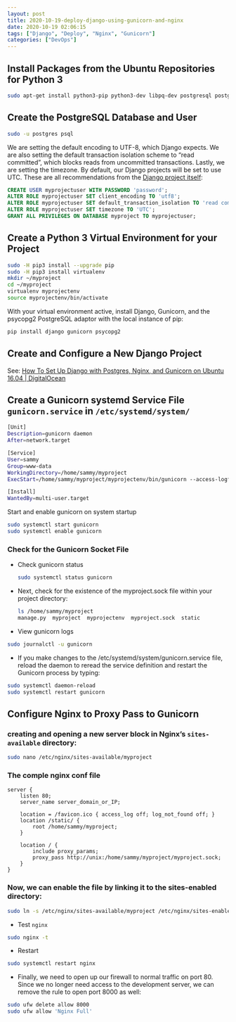 ```yaml
---
layout: post
title: 2020-10-19-deploy-django-using-gunicorn-and-nginx
date: 2020-10-19 02:06:15
tags: ["Django", "Deploy", "Nginx", "Gunicorn"]
categories: ["DevOps"]
---
```


## Install Packages from the Ubuntu Repositories for Python 3

```sh
sudo apt-get install python3-pip python3-dev libpq-dev postgresql postgresql-contrib nginx
```

## Create the PostgreSQL Database and User

```sh
sudo -u postgres psql
```

We are setting the default encoding to UTF-8, which Django expects. We are also setting the default transaction isolation scheme to “read committed”, which blocks reads from uncommitted transactions. Lastly, we are setting the timezone. By default, our Django projects will be set to use UTC. These are all recommendations from the [Django project itself](https://docs.djangoproject.com/en/1.9/ref/databases/#optimizing-postgresql-s-configuration):

```sql
CREATE USER myprojectuser WITH PASSWORD 'password';
ALTER ROLE myprojectuser SET client_encoding TO 'utf8';
ALTER ROLE myprojectuser SET default_transaction_isolation TO 'read committed';
ALTER ROLE myprojectuser SET timezone TO 'UTC';
GRANT ALL PRIVILEGES ON DATABASE myproject TO myprojectuser;
```

## Create a Python 3 Virtual Environment for your Project

```sh
sudo -H pip3 install --upgrade pip
sudo -H pip3 install virtualenv
mkdir ~/myproject
cd ~/myproject
virtualenv myprojectenv
source myprojectenv/bin/activate
```

With your virtual environment active, install Django, Gunicorn, and the psycopg2 PostgreSQL adaptor with the local instance of pip:

```sh
pip install django gunicorn psycopg2
```

## Create and Configure a New Django Project

See: [How To Set Up Django with Postgres, Nginx, and Gunicorn on Ubuntu 16.04 \| DigitalOcean](https://www.digitalocean.com/community/tutorials/how-to-set-up-django-with-postgres-nginx-and-gunicorn-on-ubuntu-16-04/#create-and-configure-new-django-project)

## Create a Gunicorn systemd Service File `gunicorn.service` in `/etc/systemd/system/`

```sh
[Unit]
Description=gunicorn daemon
After=network.target

[Service]
User=sammy
Group=www-data
WorkingDirectory=/home/sammy/myproject
ExecStart=/home/sammy/myproject/myprojectenv/bin/gunicorn --access-logfile - --workers 3 --bind unix:/home/sammy/myproject/myproject.sock myproject.wsgi:application

[Install]
WantedBy=multi-user.target
```

Start and enable gunicorn on system startup

```sh
sudo systemctl start gunicorn
sudo systemctl enable gunicorn
```

### Check for the Gunicorn Socket File

- Check gunicorn status

  ```sh
  sudo systemctl status gunicorn
  ```

- Next, check for the existence of the myproject.sock file within your project directory:

  ```sh
  ls /home/sammy/myproject
  manage.py  myproject  myprojectenv  myproject.sock  static
  ```

- View gunicorn logs

```sh
sudo journalctl -u gunicorn
```

- If you make changes to the /etc/systemd/system/gunicorn.service file, reload the daemon to reread the service definition and restart the Gunicorn process by typing:

```sh
sudo systemctl daemon-reload
sudo systemctl restart gunicorn
```

## Configure Nginx to Proxy Pass to Gunicorn

### creating and opening a new server block in Nginx’s `sites-available` directory:

```sh
sudo nano /etc/nginx/sites-available/myproject
```

### The comple nginx conf file

```nginx
server {
    listen 80;
    server_name server_domain_or_IP;

    location = /favicon.ico { access_log off; log_not_found off; }
    location /static/ {
        root /home/sammy/myproject;
    }

    location / {
        include proxy_params;
        proxy_pass http://unix:/home/sammy/myproject/myproject.sock;
    }
}
```

### Now, we can enable the file by linking it to the sites-enabled directory:

```sh
sudo ln -s /etc/nginx/sites-available/myproject /etc/nginx/sites-enabled
```

- Test `nginx`

```sh
sudo nginx -t
```

- Restart

```sh
sudo systemctl restart nginx
```

- Finally, we need to open up our firewall to normal traffic on port 80. Since we no longer need access to the development server, we can remove the rule to open port 8000 as well:

```sh
sudo ufw delete allow 8000
sudo ufw allow 'Nginx Full'
```
